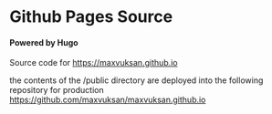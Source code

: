 # Github Pages Source 

#### Powered by Hugo

Source code for 
https://maxvuksan.github.io

the contents of the /public directory are deployed into the following repository for production
https://github.com/maxvuksan/maxvuksan.github.io

